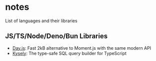 # notes
List of languages and their libraries

## JS/TS/Node/Deno/Bun Libraries

- [Day.js](https://github.com/iamkun/dayjs/): Fast 2kB alternative to Moment.js with the same modern API
- [Kysely](https://github.com/kysely-org/kysely): The type-safe SQL query builder for TypeScript
